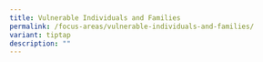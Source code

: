 ```yaml
---
title: Vulnerable Individuals and Families
permalink: /focus-areas/vulnerable-individuals-and-families/
variant: tiptap
description: ""
---
```

